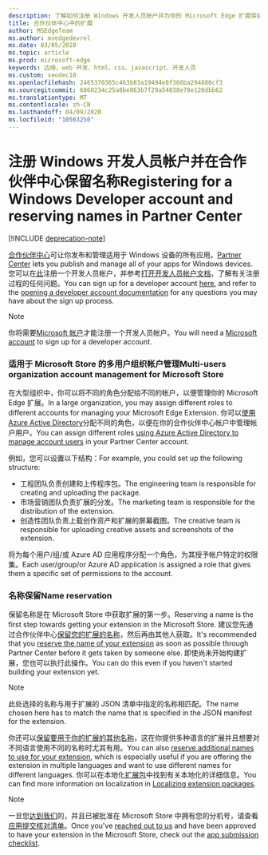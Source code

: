 ```yaml
---
description: 了解如何注册 Windows 开发人员帐户并为你的 Microsoft Edge 扩展保留名称。
title: 合作伙伴中心中的扩展
author: MSEdgeTeam
ms.author: msedgedevrel
ms.date: 03/05/2020
ms.topic: article
ms.prod: microsoft-edge
keywords: 边缘、web 开发、html、css、javascript、开发人员
ms.custom: seodec18
ms.openlocfilehash: 2465370365c463b83a19494e8f366ba294886cf3
ms.sourcegitcommit: 6860234c25a8be863b7f29a54838e78e120dbb62
ms.translationtype: MT
ms.contentlocale: zh-CN
ms.lasthandoff: 04/09/2020
ms.locfileid: "10563250"
---
```

# <span data-ttu-id="52bee-104">注册 Windows 开发人员帐户并在合作伙伴中心保留名称</span><span class="sxs-lookup"><span data-stu-id="52bee-104">Registering for a Windows Developer account and reserving names in Partner Center</span></span>  

[!INCLUDE [deprecation-note](../../includes/deprecation-note.md)]  

<span data-ttu-id="52bee-105">[合作伙伴中心](https://partner.microsoft.com/dashboard)可让你发布和管理适用于 Windows 设备的所有应用。</span><span class="sxs-lookup"><span data-stu-id="52bee-105">[Partner Center](https://partner.microsoft.com/dashboard) lets you publish and manage all of your apps for Windows devices.</span></span> <span data-ttu-id="52bee-106">您可以在[此](https://developer.microsoft.com/store/register)注册一个开发人员帐户，并参考[打开开发人员帐户文档](https://docs.microsoft.com/windows/uwp/publish/opening-a-developer-account)，了解有关注册过程的任何问题。</span><span class="sxs-lookup"><span data-stu-id="52bee-106">You can sign up for a developer account [here](https://developer.microsoft.com/store/register), and refer to the [opening a developer account documentation](https://docs.microsoft.com/windows/uwp/publish/opening-a-developer-account) for any questions you may have about the sign up process.</span></span>
> [!NOTE]
> <span data-ttu-id="52bee-107">你将需要[Microsoft 帐户](https://login.live.com/)才能注册一个开发人员帐户。</span><span class="sxs-lookup"><span data-stu-id="52bee-107">You will need a [Microsoft account](https://login.live.com/) to sign up for a developer account.</span></span>

### <span data-ttu-id="52bee-108">适用于 Microsoft Store 的多用户组织帐户管理</span><span class="sxs-lookup"><span data-stu-id="52bee-108">Multi-users organization account management for Microsoft Store</span></span>  

<span data-ttu-id="52bee-109">在大型组织中，你可以将不同的角色分配给不同的帐户，以便管理你的 Microsoft Edge 扩展。</span><span class="sxs-lookup"><span data-stu-id="52bee-109">In a large organization, you may assign different roles to different accounts for managing your Microsoft Edge Extension.</span></span> <span data-ttu-id="52bee-110">你可以[使用 Azure Active Directory](https://msdn.microsoft.com/windows/uwp/publish/manage-account-users)分配不同的角色，以便在你的合作伙伴中心帐户中管理帐户用户。</span><span class="sxs-lookup"><span data-stu-id="52bee-110">You can assign different roles [using Azure Active Directory to manage account users](https://msdn.microsoft.com/windows/uwp/publish/manage-account-users) in your Partner Center account.</span></span>

<span data-ttu-id="52bee-111">例如，您可以设置以下结构：</span><span class="sxs-lookup"><span data-stu-id="52bee-111">For example, you could set up the following structure:</span></span>
- <span data-ttu-id="52bee-112">工程团队负责创建和上传程序包。</span><span class="sxs-lookup"><span data-stu-id="52bee-112">The engineering team is responsible for creating and uploading the package.</span></span>
- <span data-ttu-id="52bee-113">市场营销团队负责扩展的分发。</span><span class="sxs-lookup"><span data-stu-id="52bee-113">The marketing team is responsible for the distribution of the extension.</span></span>
- <span data-ttu-id="52bee-114">创造性团队负责上载创作资产和扩展的屏幕截图。</span><span class="sxs-lookup"><span data-stu-id="52bee-114">The creative team is responsible for uploading creative assets and screenshots of the extension.</span></span>

<span data-ttu-id="52bee-115">将为每个用户/组/或 Azure AD 应用程序分配一个角色，为其授予帐户特定的权限集。</span><span class="sxs-lookup"><span data-stu-id="52bee-115">Each user/group/or Azure AD application is assigned a role that gives them a specific set of permissions to the account.</span></span>

### <span data-ttu-id="52bee-116">名称保留</span><span class="sxs-lookup"><span data-stu-id="52bee-116">Name reservation</span></span>

<span data-ttu-id="52bee-117">保留名称是在 Microsoft Store 中获取扩展的第一步。</span><span class="sxs-lookup"><span data-stu-id="52bee-117">Reserving a name is the first step towards getting your extension in the Microsoft Store.</span></span>
<span data-ttu-id="52bee-118">建议您先通过合作伙伴中心[保留您的扩展的名称](/windows/uwp/publish/create-your-app-by-reserving-a-name)，然后再由其他人获取。</span><span class="sxs-lookup"><span data-stu-id="52bee-118">It's recommended that you [reserve the name of your extension](/windows/uwp/publish/create-your-app-by-reserving-a-name) as soon as possible through Partner Center before it gets taken by someone else.</span></span> <span data-ttu-id="52bee-119">即使尚未开始构建扩展，您也可以执行此操作。</span><span class="sxs-lookup"><span data-stu-id="52bee-119">You can do this even if you haven't started building your extension yet.</span></span>

> [!NOTE]
> <span data-ttu-id="52bee-120">此处选择的名称与用于扩展的 JSON 清单中指定的名称相匹配。</span><span class="sxs-lookup"><span data-stu-id="52bee-120">The name chosen here has to match the name that is specified in the JSON manifest for the extension.</span></span> 

<span data-ttu-id="52bee-121">你还可以[保留要用于你的扩展的其他名称](https://msdn.microsoft.com/windows/uwp/publish/manage-app-names)，这在你提供多种语言的扩展并且想要对不同语言使用不同的名称时尤其有用。</span><span class="sxs-lookup"><span data-stu-id="52bee-121">You can also [reserve additional names to use for your extension](https://msdn.microsoft.com/windows/uwp/publish/manage-app-names), which is especially useful if you are offering the extension in multiple languages and want to use different names for different languages.</span></span> <span data-ttu-id="52bee-122">你可以在本地化[扩展包](./localizing-extension-packages.md)中找到有关本地化的详细信息。</span><span class="sxs-lookup"><span data-stu-id="52bee-122">You can find more information on localization in [Localizing extension packages](./localizing-extension-packages.md).</span></span>

> [!NOTE]
> <span data-ttu-id="52bee-123">一旦您[达到我们](https://aka.ms/extension-request)的，并且已被批准在 Microsoft Store 中拥有您的分机号，请查看[应用提交核对清单](https://docs.microsoft.com/windows/uwp/publish/app-submissions)。</span><span class="sxs-lookup"><span data-stu-id="52bee-123">Once you've [reached out to us](https://aka.ms/extension-request) and have been approved to have your extension in the Microsoft Store, check out the [app submission checklist](https://docs.microsoft.com/windows/uwp/publish/app-submissions).</span></span>
